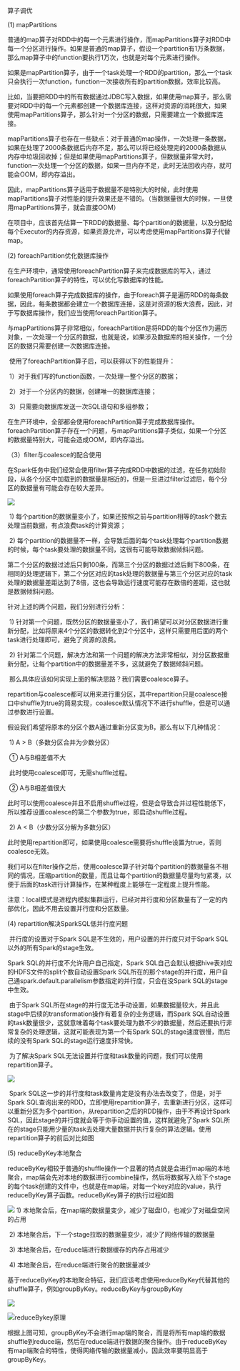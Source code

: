 算子调优

(1)  mapPartitions

​	普通的map算子对RDD中的每一个元素进行操作，而mapPartitions算子对RDD中每一个分区进行操作。如果是普通的map算子，假设一个partition有1万条数据，那么map算子中的function要执行1万次，也就是对每个元素进行操作。

​	如果是mapPartition算子，由于一个task处理一个RDD的partition，那么一个task只会执行一次function，function一次接收所有的partition数据，效率比较高。

​	比如，当要把RDD中的所有数据通过JDBC写入数据，如果使用map算子，那么需要对RDD中的每一个元素都创建一个数据库连接，这样对资源的消耗很大，如果使用mapPartitions算子，那么针对一个分区的数据，只需要建立一个数据库连接。

​	mapPartitions算子也存在一些缺点：对于普通的map操作，一次处理一条数据，如果在处理了2000条数据后内存不足，那么可以将已经处理完的2000条数据从内存中垃圾回收掉；但是如果使用mapPartitions算子，但数据量非常大时，function一次处理一个分区的数据，如果一旦内存不足，此时无法回收内存，就可能会OOM，即内存溢出。

​	因此，mapPartitions算子适用于数据量不是特别大的时候，此时使用mapPartitions算子对性能的提升效果还是不错的。（当数据量很大的时候，一旦使用mapPartitions算子，就会直接OOM）

​	在项目中，应该首先估算一下RDD的数据量、每个partition的数据量，以及分配给每个Executor的内存资源，如果资源允许，可以考虑使用mapPartitions算子代替map。

(2)  foreachPartition优化数据库操作

​	在生产环境中，通常使用foreachPartition算子来完成数据库的写入，通过foreachPartition算子的特性，可以优化写数据库的性能。

​	如果使用foreach算子完成数据库的操作，由于foreach算子是遍历RDD的每条数据，因此，每条数据都会建立一个数据库连接，这是对资源的极大浪费，因此，对于写数据库操作，我们应当使用foreachPartition算子。

​	与mapPartitions算子非常相似，foreachPartition是将RDD的每个分区作为遍历对象，一次处理一个分区的数据，也就是说，如果涉及数据库的相关操作，一个分区的数据只需要创建一次数据库连接。

​	使用了foreachPartition算子后，可以获得以下的性能提升：

​	1）对于我们写的function函数，一次处理一整个分区的数据；

​    2）对于一个分区内的数据，创建唯一的数据库连接；

​	3）只需要向数据库发送一次SQL语句和多组参数；

​	在生产环境中，全部都会使用foreachPartition算子完成数据库操作。foreachPartition算子存在一个问题，与mapPartitions算子类似，如果一个分区的数据量特别大，可能会造成OOM，即内存溢出。

（3）filter与coalesce的配合使用

​	在Spark任务中我们经常会使用filter算子完成RDD中数据的过滤，在任务初始阶段，从各个分区中加载到的数据量是相近的，但是一旦进过filter过滤后，每个分区的数据量有可能会存在较大差异。

![](https://github.com/oneanime/notes/optimization/img/分区过滤结果.png)

​	1)   每个partition的数据量变小了，如果还按照之前与partition相等的task个数去处理当前数据，有点浪费task的计算资源；

​    2)   每个partition的数据量不一样，会导致后面的每个task处理每个partition数据的时候，每个task要处理的数据量不同，这很有可能导致数据倾斜问题。

​	第二个分区的数据过滤后只剩100条，而第三个分区的数据过滤后剩下800条，在相同的处理逻辑下，第二个分区对应的task处理的数据量与第三个分区对应的task处理的数据量差距达到了8倍，这也会导致运行速度可能存在数倍的差距，这也就是数据倾斜问题。

针对上述的两个问题，我们分别进行分析：

​	1)   针对第一个问题，既然分区的数据量变小了，我们希望可以对分区数据进行重新分配，比如将原来4个分区的数据转化到2个分区中，这样只需要用后面的两个task进行处理即可，避免了资源的浪费。

​	2)  针对第二个问题，解决方法和第一个问题的解决方法非常相似，对分区数据重新分配，让每个partition中的数据量差不多，这就避免了数据倾斜问题。

​	那么具体应该如何实现上面的解决思路？我们需要coalesce算子。

​	repartition与coalesce都可以用来进行重分区，其中repartition只是coalesce接口中shuffle为true的简易实现，coalesce默认情况下不进行shuffle，但是可以通过参数进行设置。

​	假设我们希望将原本的分区个数A通过重新分区变为B，那么有以下几种情况：

​	1)  A > B（多数分区合并为少数分区）

​		① A与B相差值不大

​		此时使用coalesce即可，无需shuffle过程。

​		② A与B相差值很大

​		此时可以使用coalesce并且不启用shuffle过程，但是会导致合并过程性能低下，所以推荐设置coalesce的第二个参数为true，即启动shuffle过程。

​	2)  A < B（少数分区分解为多数分区）

​	此时使用repartition即可，如果使用coalesce需要将shuffle设置为true，否则coalesce无效。

​	我们可以在filter操作之后，使用coalesce算子针对每个partition的数据量各不相同的情况，压缩partition的数量，而且让每个partition的数据量尽量均匀紧凑，以便于后面的task进行计算操作，在某种程度上能够在一定程度上提升性能。

​	注意：local模式是进程内模拟集群运行，已经对并行度和分区数量有了一定的内部优化，因此不用去设置并行度和分区数量。

(4) repartition解决SparkSQL低并行度问题

​		并行度的设置对于Spark SQL是不生效的，用户设置的并行度只对于Spark SQL以外的所有Spark的stage生效。

Spark SQL的并行度不允许用户自己指定，Spark SQL自己会默认根据hive表对应的HDFS文件的split个数自动设置Spark SQL所在的那个stage的并行度，用户自己通spark.default.parallelism参数指定的并行度，只会在没Spark SQL的stage中生效。

​		由于Spark SQL所在stage的并行度无法手动设置，如果数据量较大，并且此stage中后续的transformation操作有着复杂的业务逻辑，而Spark SQL自动设置的task数量很少，这就意味着每个task要处理为数不少的数据量，然后还要执行非常复杂的处理逻辑，这就可能表现为第一个有Spark SQL的stage速度很慢，而后续的没有Spark SQL的stage运行速度非常快。

​		为了解决Spark SQL无法设置并行度和task数量的问题，我们可以使用repartition算子。

![](https://github.com/oneanime/notes/optimization/img/repartition算子使用前后对比图.png)

​		Spark SQL这一步的并行度和task数量肯定是没有办法去改变了，但是，对于Spark SQL查询出来的RDD，立即使用repartition算子，去重新进行分区，这样可以重新分区为多个partition，从repartition之后的RDD操作，由于不再设计Spark SQL，因此stage的并行度就会等于你手动设置的值，这样就避免了Spark SQL所在的stage只能用少量的task去处理大量数据并执行复杂的算法逻辑。使用repartition算子的前后对比如图

(5)  reduceByKey本地聚合

​	reduceByKey相较于普通的shuffle操作一个显著的特点就是会进行map端的本地聚合，map端会先对本地的数据进行combine操作，然后将数据写入给下个stage的每个task创建的文件中，也就是在map端，对每一个key对应的value，执行reduceByKey算子函数。reduceByKey算子的执行过程如图

![](https://github.com/oneanime/notes/optimization/img/reduceByKey算子执行过程图.png)
	1)  本地聚合后，在map端的数据量变少，减少了磁盘IO，也减少了对磁盘空间的占用

​	2)  本地聚合后，下一个stage拉取的数据量变少，减少了网络传输的数据量

​	3)  本地聚合后，在reduce端进行数据缓存的内存占用减少

​	4)  本地聚合后，在reduce端进行聚合的数据量减少

基于reduceByKey的本地聚合特征，我们应该考虑使用reduceByKey代替其他的shuffle算子，例如groupByKey。reduceByKey与groupByKey

![](https://github.com/oneanime/notes/optimization/img/groupby原理.png)

![reduceBykey原理](https://github.com/oneanime/notes/optimization/img/reduceBykey原理.png)

​		根据上图可知，groupByKey不会进行map端的聚合，而是将所有map端的数据shuffle到reduce端，然后在reduce端进行数据的聚合操作。由于reduceByKey有map端聚合的特性，使得网络传输的数据量减小，因此效率要明显高于groupByKey。